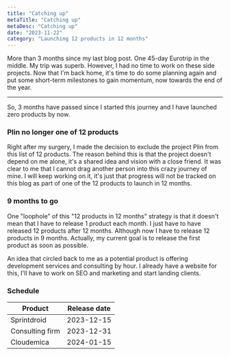```yaml
---
title: "Catching up"
metaTitle: "Catching up"
metaDesc: "Catching up"
date: "2023-11-22"
category: "Launching 12 products in 12 months"
---
```


More than 3 months since my last blog post. One 45-day Eurotrip in the middle.
My trip was superb. However, I had no time to work on these side projects.
Now that I'm back home, it's time to do some planning again and put some short-term
milestones to gain momentum, now towards the end of the year.

---

So, 3 months have passed since I started this journey and I have launched zero products by now.

### Plin no longer one of 12 products

Right after my surgery, I made the decision to exclude the project Plin from this
list of 12 products. The reason behind this is that the project doesn't depend
on me alone, it's a shared idea and vision with a close friend. It was clear to me
that I cannot drag another person into this crazy journey of mine. I will keep working
on it, it's just that progress will not be tracked on this blog as part of one of the
12 products to launch in 12 months.

### 9 months to go

One "loophole" of this "12 products in 12 months" strategy is that it doesn't
mean that I have to release 1 product each month. I just have to have released 12
products after 12 months. Although now I have to release 12 products in 9 months.
Actually, my current goal is to release the first product as soon as possible.

An idea that circled back to me as a potential product is offering development services
and consulting by hour. I already have a website for this, I'll have to work on SEO and marketing and start landing clients.

### Schedule

| Product         | Release date |
| --------------- | ------------ |
| Sprintdroid     | 2023-12-15   |
| Consulting firm | 2023-12-31   |
| Cloudemica      | 2024-01-15   |
